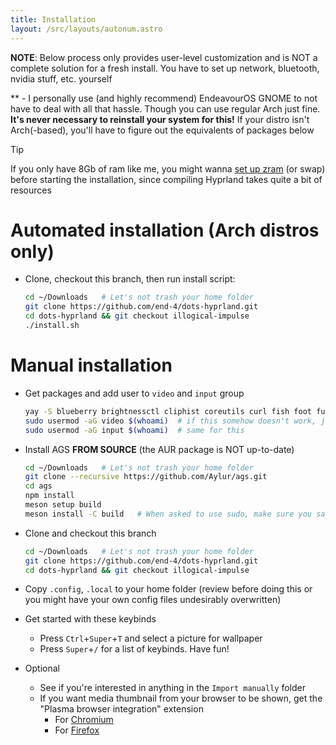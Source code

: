 ```yaml
---
title: Installation
layout: /src/layouts/autonum.astro
---
```


**NOTE**: Below process only provides user-level customization and is NOT a complete solution for a fresh install. You have to set up network, bluetooth, nvidia stuff, etc. yourself

** - I personally use (and highly recommend) EndeavourOS GNOME to not have to deal with all that hassle. Though you can use regular Arch just fine. **It's never necessary to reinstall your system for this!** If your distro isn't Arch(-based), you'll have to figure out the equivalents of packages below

> [!TIP]
> If you only have 8Gb of ram like me, you might wanna [set up zram](https://forum.endeavouros.com/t/enabling-zram-in-endeavouros/37746) (or swap) before starting the installation, since compiling Hyprland takes quite a bit of resources

# Automated installation (Arch distros only)
- Clone, checkout this branch, then run install script:
  ```bash
  cd ~/Downloads   # Let's not trash your home folder
  git clone https://github.com/end-4/dots-hyprland.git
  cd dots-hyprland && git checkout illogical-impulse
  ./install.sh
  ```

# Manual installation
- Get packages and add user to `video` and `input` group
  ```bash
  yay -S blueberry brightnessctl cliphist coreutils curl fish foot fuzzel gjs gnome-bluetooth-3.0 gnome-control-center gnome-keyring gobject-introspection grim gtk3 gtk-layer-shell libdbusmenu-gtk3 meson networkmanager npm plasma-browser-integration playerctl polkit-gnome python-pywal ripgrep sassc slurp starship swayidle typescript upower xorg-xrandr webp-pixbuf-loader wget wireplumber wl-clipboard tesseract yad ydotool adw-gtk3-git cava gojq gradience-git hyprland-git hyprpicker-git lexend-fonts-git python-material-color-utilities python-pywal python-poetry python-build python-pillow ttf-material-symbols-variable-git ttf-space-mono-nerd swaylock-effects-git ttf-jetbrains-mono-nerd wayland-idle-inhibitor-git wlogout wlsunset-git
  sudo usermod -aG video $(whoami)  # if this somehow doesn't work, just replace "$(whoami)" with your username
  sudo usermod -aG input $(whoami)  # same for this
  ```
- Install AGS **FROM SOURCE** (the AUR package is NOT up-to-date)
  ```bash
  cd ~/Downloads   # Let's not trash your home folder
  git clone --recursive https://github.com/Aylur/ags.git
  cd ags
  npm install
  meson setup build
  meson install -C build   # When asked to use sudo, make sure you say yes
  ```
- Clone and checkout this branch
  ```bash
  cd ~/Downloads   # Let's not trash your home folder
  git clone https://github.com/end-4/dots-hyprland.git
  cd dots-hyprland && git checkout illogical-impulse
  ```
- Copy `.config`, `.local` to your home folder (review before doing this or you might have your own config files undesirably overwritten)
- Get started with these keybinds
  - Press `Ctrl`+`Super`+`T` and select a picture for wallpaper
  - Press `Super`+`/` for a list of keybinds. Have fun!

- Optional
  - See if you're interested in anything in the `Import manually` folder
  - If you want media thumbnail from your browser to be shown, get the "Plasma browser integration" extension
    - For [Chromium](https://chrome.google.com/webstore/detail/plasma-integration/cimiefiiaegbelhefglklhhakcgmhkai)
    - For [Firefox](https://addons.mozilla.org/en-US/firefox/addon/plasma-integration/)
